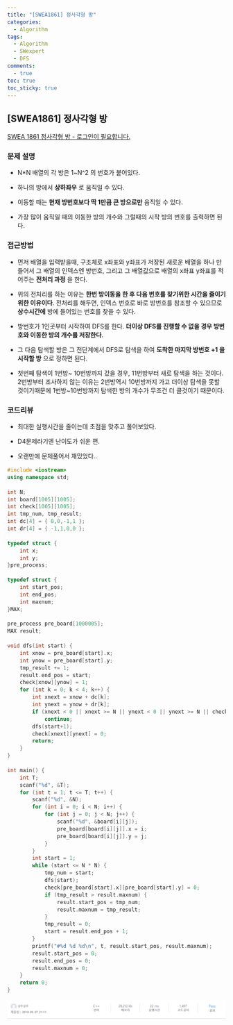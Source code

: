 ```yaml
---
title: "[SWEA1861] 정사각형 방"
categories:
  - Algorithm
tags:
  - Algorithm
  - SWexpert
  - DFS
comments:
  - true
toc: true
toc_sticky: true
---
```


## [SWEA1861] 정사각형 방

[SWEA 1861 정사각형 방 - 로그인이 필요합니다.](https://www.swexpertacademy.com/main/code/problem/problemDetail.do)

### 문제 설명

* N*N 배열의 각 방은 1~N^2 의 번호가 붙어있다.

* 하나의 방에서 __상하좌우__ 로 움직일 수 있다.

* 이동할 때는 __현재 방번호보다 딱 1만큼 큰 방으로만__ 움직일 수 있다.

* 가장 많이 움직일 때의 이동한 방의 개수와 그럴때의 시작 방의 번호를 출력하면 된다.

### 접근방법

* 먼저 배열을 입력받을때, 구조체로 x좌표와 y좌표가 저장된 새로운 배열을 하나 만들어서
그 배열의 인덱스엔 방번호, 그리고 그 배열값으로 배열의 x좌표 y좌표를 적어주는 __전처리 과정__ 을 한다.

* 위의 전처리를 하는 이유는 __한번 방이동을 한 후 다음 번호를 찾기위한 시간을 줄이기 위한 이유이다__. 전처리를 해두면, 인덱스 번호로 바로 방번호를 참조할 수 있으므로 __상수시간에__ 방에 들어있는 번호를 찾을 수 있다.

* 방번호가 1인곳부터 시작하여 DFS를 한다. __더이상 DFS를 진행할 수 없을 경우 방번호와 이동한 방의 개수를 저장한다__.

* 그 다음 탐색할 방은 그 전단계에서 DFS로 탐색을 하여 __도착한 마지막 방번호 +1 을 시작할 방__ 으로 정하면 된다.

* 첫번째 탐색이 1번방~ 10번방까지 갔을 경우, 11번방부터 새로 탐색을 하는 것이다. 2번방부터 조사하지 않는 이유는 2번방역시 10번방까지 가고 더이상 탐색을 못할 것이기때문에 1번방~10번방까지 탐색한 방의 개수가 무조건 더 클것이기 때문이다.

### 코드리뷰

* 최대한 실행시간을 줄이는데 초점을 맞추고 풀어보았다.

* D4문제라기엔 난이도가 쉬운 편.

* 오랜만에 문제풀어서 재밌었다..

```cpp
#include <iostream>
using namespace std;

int N;
int board[1005][1005];
int check[1005][1005];
int tmp_num, tmp_result;
int dc[4] = { 0,0,-1,1 };
int dr[4] = { -1,1,0,0 };

typedef struct {
	int x;
	int y;
}pre_process;

typedef struct {
	int start_pos;
	int end_pos;
	int maxnum;
}MAX;

pre_process pre_board[1000005];
MAX result;

void dfs(int start) {
	int xnow = pre_board[start].x;
	int ynow = pre_board[start].y;
	tmp_result += 1;
	result.end_pos = start;
	check[xnow][ynow] = 1;
	for (int k = 0; k < 4; k++) {
		int xnext = xnow + dc[k];
		int ynext = ynow + dr[k];
		if (xnext < 0 || xnext >= N || ynext < 0 || ynext >= N || check[xnext][ynext] == 1 || board[xnext][ynext] != board[xnow][ynow] + 1)
			continue;
		dfs(start+1);
		check[xnext][ynext] = 0;
		return;
	}
}

int main() {
	int T;
	scanf("%d", &T);
	for (int t = 1; t <= T; t++) {
		scanf("%d", &N);
		for (int i = 0; i < N; i++) {
			for (int j = 0; j < N; j++) {
				scanf("%d", &board[i][j]);
				pre_board[board[i][j]].x = i;
				pre_board[board[i][j]].y = j;
			}
		}
		int start = 1;
		while (start <= N * N) {
			tmp_num = start;
			dfs(start);
			check[pre_board[start].x][pre_board[start].y] = 0;
			if (tmp_result > result.maxnum) {
				result.start_pos = tmp_num;
				result.maxnum = tmp_result;
			}
			tmp_result = 0;
			start = result.end_pos + 1;
		}
		printf("#%d %d %d\n", t, result.start_pos, result.maxnum);
		result.start_pos = 0;
		result.end_pos = 0;
		result.maxnum = 0;
	}
	return 0;
}
```

![](/assets/img/Algorithm/0508_1.png)
